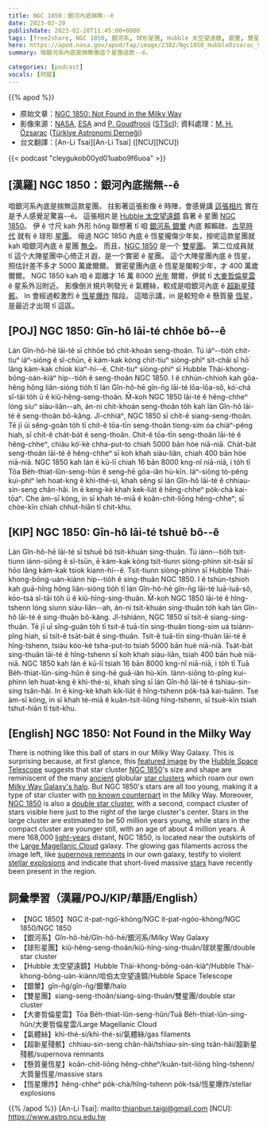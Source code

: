 ```yaml
---
title: NGC 1850：銀河內底揣無--ê
date: 2023-02-20
publishdate: 2023-02-20T11:45:00+0800
tags: [free2share, NGC 1850, 銀河系, 球形星團, Hubble 太空望遠鏡, 銀暈, 雙星團, 大麥哲倫星雲, 氣體絲, 超新星殘骸, 懸質量恆星, 恆星爆炸]
hero: https://apod.nasa.gov/apod/fap/image/2302/Ngc1850_HubbleOzsarac_960.jpg
summary: 咱銀河系內底是揣無像這个星團這款--ê。

categories: [podcast]
vocals: [阿錕]
---
```


{{% apod %}}

- 原始文章：[NGC 1850: Not Found in the Milky Way](https://apod.nasa.gov/apod/ap230220.html)
- 影像來源：[NASA](https://www.nasa.gov/), [ESA](https://www.esa.int/) and [P. Goudfrooij](https://www.stsci.edu/~goudfroo/Blank.html) ([STScI](https://www.stsci.edu/who-we-are)); 資料處理：[M. H. Özsaraç](https://www.flickr.com/photos/mhozsarac/) ([Türkiye Astronomi Derneği](https://www.tad.org.tr/))
- 台文翻譯：[An-Li Tsai][An-Li Tsai] ([NCU][NCU])

{{< podcast "cleygukob00yd01uabo9f6uoa" >}}

## [漢羅] NGC 1850：銀河內底揣無--ê
咱銀河系內底是揣無這款星團。
拄影著這張影像 ê 時陣，會感覺講 [這張相片][featured image] 實在是予人感覺足驚喜--ê。
這張相片是 [Hubble 太空望遠鏡][Hubble Space Telescope] 翕著 ê 星團 [NGC 1850][NGC 1850 1]。
伊 ê 寸尺 kah 外形 hŏng 聯想著 tī 咱 [銀河系 銀暈][Milky Way Galaxy's halo] 內底 賴賴趖、[古早時代][ancient] 就有 ê 球形 [星團][star clusters]。
毋過 NGC 1850 內底 ê 恆星攏傷少年矣，按呢這款星團就 kah 咱銀河內底 ê 星團 [無仝][no known counterpart]。
而且，[NGC 1850][NGC 1850 2] 是一个 [雙星團][double star cluster]。
第二位成員就 tī 這个大陣星團中心倚正爿遐，是一个實密 ê 星團。
這个大陣星團內底 ê 恆星，照估計差不多才 5000 萬歲爾爾。
實密星團內底 ê 恆星是閣較少年，才 400 萬歲爾爾。
NGC 1850 kah 咱 ê 距離才 16 萬 8000 [光年][light-years] 爾爾，伊就 tī [大麥哲倫星雲][Large Magellanic Cloud] ê 星系外沿附近。
影像倒爿規片咧發光 ê 氣體絲，較成是咱銀河內底 ê [超新星殘骸][supernova remnants]。
In 會經過較激烈 ê [恆星爆炸][stellar explosions] 階段。
這暗示講，in 是較短命 ê 懸質量 [恆星][stars]，是最近才出現 tī 這區。


## [POJ] NGC 1850: Gîn-hô lāi-té chhōe bô--ê
Lán Gîn-hô-hē lāi-té sī chhōe bô chit-khoán seng-thoân.
Tú iáⁿ--tio̍h chit-tiuⁿ iáⁿ-siōng ê sî-chūn, ē kám-kak kóng chit-tiuⁿ siòng-phìⁿ si̍t-chāi sī hō͘ lâng kám-kak chiok kiaⁿ-hí--ê.
Chit-tiuⁿ siòng-phìⁿ sī Hubble Thài-khong-bōng-oán-kiàⁿ hip--tio̍h ê seng-thoân NGC 1850.
I ê chhùn-chhioh kah gōa-hêng hŏng liân-sióng tio̍h tī lán Gîn-hô-hē gîn-n̄g lāi-té lōa-lōa-sô, kó͘-chá sî-tāi to̍h ū ê kiû-hêng-seng-thoân.
M̄-koh NGC 1850 lāi-té ê hêng-chheⁿ lóng siuⁿ siàu-liân--ah, án-ni chit-khoán seng-thoân to̍h kah lán Gîn-hô lāi-té ê seng-thoân bô-kâng.
Jî-chhiáⁿ, NGC 1850 sī chi̍t-ê siang-seng-thoân.
Tē jī ūi sêng-goân to̍h tī chit-ê tōa-tīn seng-thoân tiong-sim óa chiàⁿ-pêng hiah, sī chi̍t-ê cha̍t-ba̍t ê seng-thoân.
Chit-ê tōa-tīn seng-thoân lāi-té ê hêng-chheⁿ, chiàu kó͘-kè chha-put-to chiah 5000 bān hòe niā-niā.
Cha̍t-ba̍t seng-thoân lāi-té ê hêng-chheⁿ sī koh khah siàu-liân, chiah 400 bān hòe niā-niā.
NGC 1850 kah lán ê kū-lī chiah 16 bān 8000 kng-nî niā-niā, i to̍h tī Tōa Be̍h-thiat-lûn-seng-hûn ê seng-hē gōa-iân hù-kīn.
Iáⁿ-siōng tò-pêng kui-phìⁿ leh hoat-kng ê khì-thé-si, khah sêng sī lán Gîn-hô lāi-té ê chhiau-sin-seng chân-hâi.
In ē keng-kè khah kek-lia̍t ê hêng-chheⁿ po̍k-chà kai-tōaⁿ.
Che àm-sī kóng, in sī khah té-miā ê koân-chit-liōng hêng-chheⁿ, sī chòe-kīn chiah chhut-hiān tī chit-khu.




## [KIP] NGC 1850: Gîn-hô lāi-té tshuē bô--ê
Lán Gîn-hô-hē lāi-té sī tshuē bô tsit-khuán sing-thuân.
Tú iánn--tio̍h tsit-tiunn iánn-siōng ê sî-tsūn, ē kám-kak kóng tsit-tiunn siòng-phìnn si̍t-tsāi sī hōo lâng kám-kak tsiok kiann-hí--ê.
Tsit-tiunn siòng-phìnn sī Hubble Thài-khong-bōng-uán-kiànn hip--tio̍h ê sing-thuân NGC 1850.
I ê tshùn-tshioh kah guā-hîng hŏng liân-sióng tio̍h tī lán Gîn-hô-hē gîn-n̄g lāi-té luā-luā-sô, kóo-tsá sî-tāi to̍h ū ê kiû-hîng-sing-thuân.
M̄-koh NGC 1850 lāi-té ê hîng-tshenn lóng siunn siàu-liân--ah, án-ni tsit-khuán sing-thuân to̍h kah lán Gîn-hô lāi-té ê sing-thuân bô-kâng.
Jî-tshiánn, NGC 1850 sī tsi̍t-ê siang-sing-thuân.
Tē jī uī sîng-guân to̍h tī tsit-ê tuā-tīn sing-thuân tiong-sim uá tsiànn-pîng hiah, sī tsi̍t-ê tsa̍t-ba̍t ê sing-thuân.
Tsit-ê tuā-tīn sing-thuân lāi-té ê hîng-tshenn, tsiàu kóo-kè tsha-put-to tsiah 5000 bān huè niā-niā.
Tsa̍t-ba̍t sing-thuân lāi-té ê hîng-tshenn sī koh khah siàu-liân, tsiah 400 bān huè niā-niā.
NGC 1850 kah lán ê kū-lī tsiah 16 bān 8000 kng-nî niā-niā, i to̍h tī Tuā Be̍h-thiat-lûn-sing-hûn ê sing-hē guā-iân hù-kīn.
Iánn-siōng tò-pîng kui-phìnn leh huat-kng ê khì-thé-si, khah sîng sī lán Gîn-hô lāi-té ê tshiau-sin-sing tsân-hâi.
In ē king-kè khah kik-lia̍t ê hîng-tshenn po̍k-tsà kai-tuānn.
Tse àm-sī kóng, in sī khah té-miā ê kuân-tsit-liōng hîng-tshenn, sī tsuè-kīn tsiah tshut-hiān tī tsit-khu.


## [English] NGC 1850: Not Found in the Milky Way
There is nothing like this ball of stars in our Milky Way Galaxy.
This is surprising because, at first glance, this [featured image][featured image] by the [Hubble Space Telescope][Hubble Space Telescope] suggests that star cluster [NGC 1850][NGC 1850 1]'s size and shape are reminiscent of the many [ancient][ancient] globular [star clusters][star clusters] which roam our own [Milky Way Galaxy's halo][Milky Way Galaxy's halo].
But NGC 1850's stars are all too young, making it a type of star cluster with [no known counterpart][no known counterpart] in the Milky Way.
Moreover, [NGC 1850][NGC 1850 2] is also a [double star cluster][double star cluster], with a second, compact cluster of stars visible here just to the right of the large cluster's center.
Stars in the large cluster are estimated to be 50 million years young, while stars in the compact cluster are younger still, with an age of about 4 million years.
A mere 168,000 [light-years][light-years] distant, NGC 1850, is located near the outskirts of the [Large Magellanic Cloud][Large Magellanic Cloud] galaxy.
The glowing gas filaments across the image left, like [supernova remnants][supernova remnants] in our own galaxy, testify to violent [stellar explosions][stellar explosions] and indicate that short-lived massive [stars][stars] have recently been present in the region.


## 詞彙學習（漢羅/POJ/KIP/華語/English）
- 【NGC 1850】NGC it-pat-ngó͘-khòng/NGC it-pat-ngóo-khòng/NGC 1850/NGC 1850
- 【銀河系】Gîn-hô-hē/Gîn-hô-hē/銀河系/Milky Way Galaxy
- 【球形星團】kiû-hêng-seng-thoân/kiû-hîng-sing-thuân/球狀星團/double star cluster
- 【Hubble 太空望遠鏡】Hubble Thài-khong-bōng-oán-kiàⁿ/Hubble Thài-khong-bōng-uán-kiànn/哈伯太空望遠鏡/Hubble Space Telescope
- 【銀暈】gîn-n̄g/gîn-n̄g/銀暈/halo
- 【雙星團】siang-seng-thoân/siang-sing-thuân/雙星團/double star cluster
- 【大麥哲倫星雲】Tōa Be̍h-thiat-lûn-seng-hûn/Tuā Be̍h-thiat-lûn-sing-hûn/大麥哲倫星雲/Large Magellanic Cloud
- 【氣體絲】khì-thé-si/khì-thé-si/氣體絲/gas filaments
- 【超新星殘骸】chhiau-sin-seng chân-hâi/tshiau-sin-sing tsân-hâi/超新星殘骸/supernova remnants
- 【懸質量恆星】koân-chit-liōng hêng-chheⁿ/kuân-tsit-liōng hîng-tshenn/大質量恆星/massive stars
- 【恆星爆炸】hêng-chheⁿ po̍k-chà/hîng-tshenn po̍k-tsà/恆星爆炸/stellar explosions




{{% /apod %}}
[An-Li Tsai]: mailto:thianbun.taigi@gmail.com
[NCU]: https://www.astro.ncu.edu.tw

[copyright]: https://apod.nasa.gov/apod/fap/lib/about_apod.html#srapply
[License]: https://creativecommons.org/licenses/by/2.0/

[featured image]:https://www.flickr.com/photos/mhozsarac/52639407387/in/dateposted/
[Hubble Space Telescope]:https://www.nasa.gov/mission_pages/hubble/story/index.html
[NGC 1850 1]:https://en.wikipedia.org/wiki/NGC_1850
[ancient]:https://apod.nasa.gov/apod/ap230130.html
[star clusters]:https://en.wikipedia.org/wiki/Globular_cluster
[Milky Way Galaxy's halo]:https://en.wikipedia.org/wiki/Stellar_halo
[no known counterpart]:https://www.meme-arsenal.com/memes/4b87f4d2c84a7197cf9141e2e2295c4b.jpg
[NGC 1850 2]:https://hubblesite.org/contents/media/images/2001/25/1093-Image.html
[double star cluster]:https://apod.nasa.gov/apod/ap221122.html
[light-years]:https://spaceplace.nasa.gov/light-year/en/
[Large Magellanic Cloud]:https://apod.nasa.gov/apod/ap200523.html
[supernova remnants]:https://apod.nasa.gov/apod/ap220113.html
[stellar explosions]:https://spaceplace.nasa.gov/supernova/en/
[stars]:https://science.nasa.gov/astrophysics/focus-areas/how-do-stars-form-and-evolve
